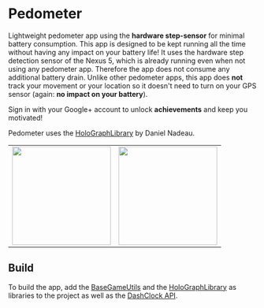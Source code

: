 Pedometer
=========

Lightweight pedometer app using the <b>hardware step-sensor</b> for minimal battery consumption.
This app is designed to be kept running all the time without having any impact on your battery life! It uses the hardware step detection sensor of the Nexus 5, which is already running even when not using any pedometer app. Therefore the app does not consume any additional battery drain. Unlike other pedometer apps, this app does <b>not</b> track your movement or your location so it doesn't need to turn on your GPS sensor (again: <b>no impact on your battery</b>).

Sign in with your Google+ account to unlock <b>achievements</b> and keep you motivated!



Pedometer uses the [HoloGraphLibrary](https://bitbucket.org/danielnadeau/holographlibrary/wiki/Home "HoloGraphLibrary: Android graphing and charting library") by Daniel Nadeau.


<table sytle="border: 0px;">
<tr>
<td><img width="200px" src="https://lh4.ggpht.com/LvIHF45qV4HpXP2EERDj7_uquJ9jzZyKes0QF2MoSsVN1gvOlfuM9241kB63vJ722Mym=h900-rw" /></td>
<td><img width="200px" src="https://lh3.ggpht.com/FILbtxHCIo9ArHhrzjkJq6TcxCUQUrtyFn3qEVb0qBcFInwNn8c24IADtlREn8BVA91d=h900-rw" /></td>
</tr>
</table>



Build
-----

To build the app, add the [BaseGameUtils](https://developers.google.com/games/services/android/init "Google Play communication library") and the [HoloGraphLibrary](https://bitbucket.org/danielnadeau/holographlibrary/wiki/Home "HoloGraphLibrary: Android graphing and charting library") as libraries to the project as well as the [DashClock API](https://code.google.com/p/dashclock/downloads/list "DashClock Lock screen clock widget for Android 4.2+").

